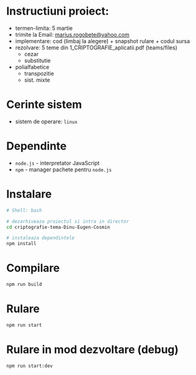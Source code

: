 # Instructiuni proiect:
- termen-limita: 5 martie
- trimite la Email: marius.rogobete@yahoo.com
- implementare: cod (limbaj la alegere) + snapshot rulare + codul sursa
- rezolvare: 5 teme din 1_CRIPTOGRAFIE_aplicatii.pdf (teams/files)
  - cezar
  - substitutie
- polialfabetice
	- transpozitie
	- sist. mixte

# Cerinte sistem
- sistem de operare: `linux`

# Dependinte
- `node.js` - interpretator JavaScript
- `npm` - manager pachete pentru `node.js`

# Instalare
```bash
# Shell: bash

# dezarhiveaza proiectul si intra in director
cd criptografie-tema-Dinu-Eugen-Cosmin

# instaleaza dependintele
npm install
```

# Compilare
```bash
npm run build
```

# Rulare
```bash
npm run start
```

# Rulare in mod dezvoltare (debug)
```bash
npm run start:dev
```